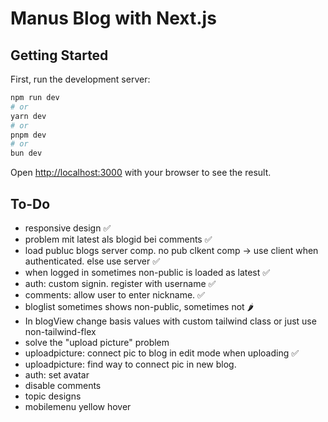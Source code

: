 # Manus Blog with Next.js

## Getting Started

First, run the development server:

```bash
npm run dev
# or
yarn dev
# or
pnpm dev
# or
bun dev
```

Open [http://localhost:3000](http://localhost:3000) with your browser to see the result.



## To-Do

* responsive design ✅
* problem mit latest als blogid bei comments ✅
* load publuc blogs server comp. no pub clkent comp -> use client when authenticated. else use server ✅
* when logged in sometimes non-public is loaded as latest ✅
* auth: custom signin. register with username ✅
* comments: allow user to enter nickname. ✅
* bloglist sometimes shows non-public, sometimes not 🌶️
* In blogView change basis values with custom tailwind class or just use non-tailwind-flex
* solve the "upload picture" problem
* uploadpicture: connect pic to blog in edit mode when uploading ✅
* uploadpicture: find way to connect pic in new blog.
* auth: set avatar
* disable comments 
* topic designs
* mobilemenu yellow hover

